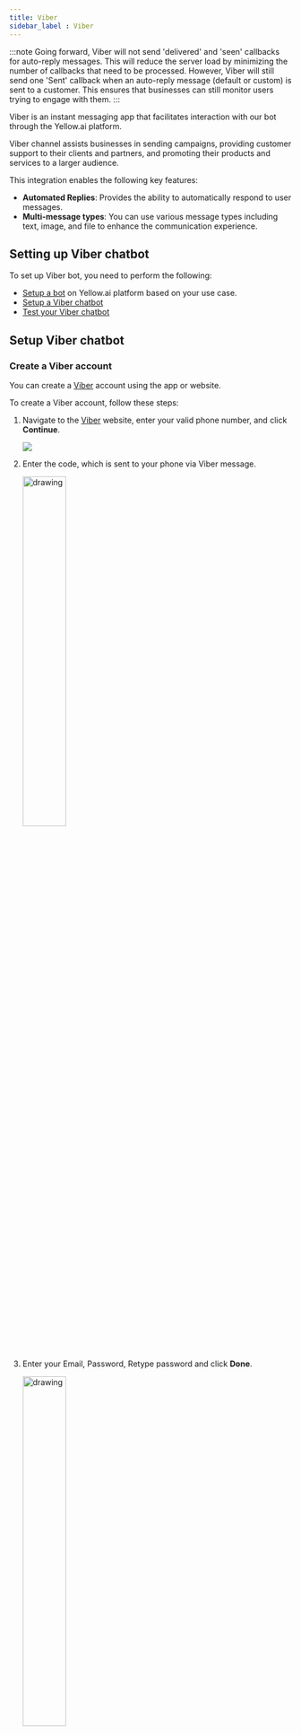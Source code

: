 ```yaml
---
title: Viber
sidebar_label : Viber
---
```


:::note
Going forward, Viber will not send 'delivered' and 'seen' callbacks for auto-reply messages. This will reduce the server load by minimizing the number of callbacks that need to be processed. However, Viber will still send one 'Sent' callback when an auto-reply message (default or custom) is sent to a customer. This ensures that businesses can still monitor users trying to engage with them.
:::

Viber is an instant messaging app that facilitates interaction with our bot through the Yellow.ai platform.

Viber channel assists businesses in sending campaigns, providing customer support to their clients and partners, and promoting their products and services to a larger audience. 

This integration enables the following key features: 

* **Automated Replies**: Provides the ability to automatically respond to user messages.
* **Multi-message types**: You can use various message types including text, image, and file to enhance the communication experience.

## Setting up Viber chatbot

To set up Viber bot, you need to perform the following:

* [Setup a bot](https://docs.yellow.ai/docs/platform_concepts/get_started/account-setup#create-your-first-bot) on Yellow.ai platform based on your use case.
* [Setup a Viber chatbot](#setup-viber-chatbot)
* [Test your Viber chatbot](#test-your-bot-on-viber)

## Setup Viber chatbot

### Create a Viber account

You can create a [Viber](https://account.viber.com/) account using the app or website.

To create a Viber account, follow these steps:

1. Navigate to the [Viber](https://account.viber.com/) website, enter your valid phone number, and click **Continue**.

   ![](https://i.imgur.com/ja8RAj6.png)

2. Enter the code, which is sent to your phone via Viber message.
	 
	 <img src="https://i.imgur.com/0l1GZLO.png" alt="drawing" width="40%"/> 
	 
3. Enter your Email, Password, Retype password and click **Done**.

    <img src="https://i.imgur.com/INu0Jj4.png" alt="drawing" width="40%"/>

  * Your Viber account will be created.

   ![](https://i.imgur.com/8MGbUyn.png)

### Create your bot account in Viber 

To create a Viber chatbot on the [Viber Admin Panel](https://partners.viber.com/account/), use the phone number associated with your Viber account to login. Once you have created a bot account, you will receive a Token which is used to connect your bot with a Viber channel.

To create a Viber chatbot, follow these steps:

1. Go to the [Viber Admin Panel](https://partners.viber.com/account/) and enter the same phone number you used to create your Viber account and click **login**.
  
   <img src="https://i.imgur.com/RfBS2Op.png" alt="drawing" width="50%"/>

2. Enter the verification code sent to your phone via Viber message, and click **Next**. 

    <img src="https://i.imgur.com/ujdAvGp.png" alt="drawing" width="50%"/>
  
3. Click **Create bot account**.  

   ![](https://i.imgur.com/cvTnM2B.png)

4. Enter the following information:
   * **Account image**: Add the image of your business that will be displayed in your bot account and as an icon in messages.
   * **Account name:** Enter your bot name.
   * **URL**: Based on your account name, an ID will be generated and added to your bot link.
   * **Category**: Select the category for which you are setting up the bot.
   * **Account description**: Enter the description of the bot that will be displayed under your logo. For example, you can specify about your brand.
   * **Website address:** Enter the web address of your business site.
   * **Email address:** Enter your valid email address. 
   * **Location:** Add your business location.
   * After adding all the details, confirm that you agree Viber terms and policy, and click **Create**.

    ![](https://i.imgur.com/cj0R78k.png)

5. A token is generated after creating a bot account. Copy the token.

    <img src="https://i.imgur.com/wDVWaPr.png" alt="drawing" width="70%"/> 
	
6. If you already have an account, you can find your token under the **Info** tab. 	
	
	 ![](https://i.imgur.com/dB8MpuY.png)

### Connect Viber to your bot

To connect Viber to the Yellow.ai platform, follow these steps:

1. On the left navigation bar, click **Extensions**.

    ![](https://imgur.com/PIOvT6K.png)

2. Click **Channels** > **Messaging** > **Viber**.

   ![](https://imgur.com/8EudkaC.png)

3. Enter the **Viber business service ID** that you have copied from the Viber admin panel and click **Save**.

   <img src="https://imgur.com/y4cTA3e.png" alt="drawing" width="90%"/>

4. Navigate to the **Overview** page, under **Active channels** section, you can see that Viber channel is successfully connected to your bot.

    ![](https://imgur.com/OC4QmdK.png)
    
## Setup your bot

Set up your bot with the intents to automatically respond to user messages on Viber.

* **Define bot's purpose and scope**: First, understand the scope and purpose of your bot (use case). Clearly outline what types of questions or requests the bot should handle based on your intended use case.
* **[Create Intents](https://docs.yellow.ai/docs/platform_concepts/studio/train/intents)**: Add the intents that correspond to common questions or requests from users. Within each intent, add the relevant utterances and ensure they are trained to trigger the appropriate flow.
* **[Create flows](https://docs.yellow.ai/docs/platform_concepts/studio/build/Flows/journeys)**: Design customized conversation flows to manage responses. You can use the nodes within the flow.

Once you set up the bot, verify whether the bot responds to user according to the defined use case.    

## Test your bot on Viber

After connecting your bot to Viber, you can test your bot by downloading the Viber app on your mobile device from the Playstore.

To test your bot on Viber, follow these steps:

1. Open the Viber app that you have downloaded on your mobile device and search for your bot.

   * You can either scan the QR code from the [Viber chatbot account](https://partners.viber.com/account/) that you have created.
  
     ![](https://i.imgur.com/290utvn.png)
	 
	 OR	 
   * You can search the bot from your mobile app.

	 <img src="https://i.imgur.com/GlmPafa.png" alt="drawing" width="40%"/>

2. Select your respective bot.

	  <img src="https://i.imgur.com/QaekCI7.png" alt="drawing" width="40%"/>

3. Start the conversation to test the chatbot. Ensure that you have created the bot with intents and configured the flows with the same intent.

	 <img src="https://i.imgur.com/YbIFnOv.png" alt="drawing" width="40%"/>

* If the intent does not match, the bot should be able to respond with a fallback message.

4. If a flow is configured for agent reply using the [raise ticket](https://docs.yellow.ai/docs/platform_concepts/studio/build/nodes/action-nodes-overview/raise-ticket) node to start a conversation with an agent, it initiates a conversation with the agent. Once a conversation is initiated, the user can talk to the agent.

    <img src="https://i.imgur.com/M6JA7UY.png" alt="drawing" width="30%"/>
    
5. To view the entire conversation between the live agent and user, navigate to the **Inbox** module in the platform and select **Bot messages** in the **My Chats** section.

    ![](https://i.imgur.com/j4PiXu3.png)


* When the conversation between the agent and user ends, the bot takes the conversation forward with the user.
     
     

## Getting Viber link

Viber links are URLs similar to [deep links](https://developers.viber.com/docs/tools/deep-links/) and are designed to provide a seamless user experience. Clicking these links directs users to specific interactions within the Viber app.

You can get the Viber links manually by appending your chatbot username to the Viber deep link.

To get the Viber links, follow these steps:

1. Open Viber app and navigate to **More** > **Settings**.

    <img src="https://i.imgur.com/HEBiryx.png" alt="drawing" width="60%"/>
    
2. In **URL**, copy your bot's username.

     <img src="https://i.imgur.com/G25TXg0.png" alt="drawing" width="40%"/>   
     
3. Paste the bot username at the end of `viber://pa?chatURI=`. For instance, if your bot's username is 'xyz', the link will be `viber://pa?chatURI=xyz`.

4. Embed this link on your business website for user access and interaction. 